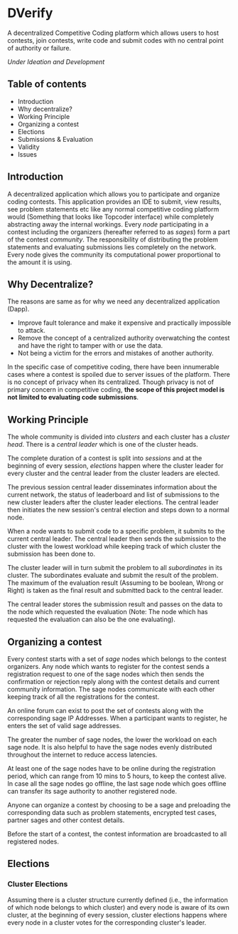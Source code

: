 
# DVerify
A decentralized Competitive Coding platform which allows users to host contests, join contests, write code and submit codes with no central point of authority or failure.

*Under Ideation and Development*

## Table of contents

 - Introduction
 - Why decentralize?
 - Working Principle
 - Organizing a contest
 - Elections
 - Submissions & Evaluation
 - Validity
 - Issues

## Introduction

A decentralized application which allows you to participate and organize coding contests. This application provides an IDE to submit, view results, see problem statements etc like any normal competitive coding platform would (Something that looks like Topcoder interface) while completely abstracting away the internal workings. Every *node* participating in a contest including the organizers (hereafter referred to as *sages*) form a part of the contest *community*. The responsibility of distributing the problem statements and evaluating submissions lies completely on the network. Every node gives the community its computational power proportional to the amount it is using.

## Why Decentralize?

The reasons are same as for why we need any decentralized application (Dapp).

 - Improve fault tolerance and make it expensive and practically impossible to attack.
 - Remove the concept of a centralized authority overwatching the contest and have the right to tamper with or use the data.
- Not being a victim for the errors and mistakes of another authority.

In the specific case of competitive coding, there have been innumerable cases where a contest is spoiled due to server issues of the platform. There is no concept of privacy when its centralized. Though privacy is not of primary concern in competitive coding, **the scope of this project model is not limited to evaluating code submissions**.

## Working Principle
The whole community is divided into *clusters* and each cluster has a *cluster head*. There is a *central leader* which is one of the cluster heads.

The complete duration of a contest is split into *sessions* and at the beginning of every session, *elections* happen where the cluster leader for every cluster and the central leader from the cluster leaders are elected.

The previous session central leader disseminates information about the current network, the status of leaderboard and list of submissions to the new cluster leaders after the cluster leader elections. The central leader then initiates the new session's central election and steps down to a normal node.

When a node wants to submit code to a specific problem, it submits to the current central leader. The central leader then sends the submission to the cluster with the lowest workload while keeping track of which cluster the submission has been done to.

The cluster leader will in turn submit the problem to all *subordinates* in its cluster. The subordinates evaluate and submit the result of the problem. The maximum of the evaluation result (Assuming to be boolean, Wrong or Right) is taken as the final result and submitted back to the central leader.

The central leader stores the submission result and passes on the data to the node which requested the evaluation (Note: The node which has requested the evaluation can also be the one evaluating).

## Organizing a contest

Every contest starts with a set of *sage* nodes which belongs to the contest organizers. Any node which wants to register for the contest sends a registration request to one of the sage nodes which then sends the confirmation or rejection reply along with the contest details and current community information. The sage nodes communicate with each other keeping track of all the registrations for the contest.

An online forum can exist to post the set of contests along with the corresponding sage IP Addresses. When a participant wants to register, he enters the set of valid sage addresses.

The greater the number of sage nodes, the lower the workload on each sage node. It is also helpful to have the sage nodes evenly distributed throughout the internet to reduce access latencies.

At least one of the sage nodes have to be online during the registration period, which can range from 10 mins to 5 hours, to keep the contest alive. In case all the sage nodes go offline, the last sage node which goes offline can transfer its sage authority to another registered node.

Anyone can organize a contest by choosing to be a sage and preloading the corresponding data such as problem statements, encrypted test cases, partner sages and other contest details.

Before the start of a contest, the contest information are broadcasted to all registered nodes.

## Elections

### Cluster Elections

Assuming there is a cluster structure currently defined (i.e., the information of which node belongs to which cluster) and every node is aware of its own cluster, at the beginning of every session, cluster elections happens where every node in a cluster votes for the corresponding cluster's leader. 
